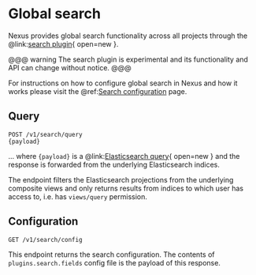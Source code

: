 # Global search

Nexus provides global search functionality across all projects through the
@link:[search plugin](https://github.com/BlueBrain/nexus/tree/master/delta/plugins/search/src){ open=new }.

@@@ warning
The search plugin is experimental and its functionality and API can change without notice.
@@@

For instructions on how to configure global search in Nexus and how it works please visit the
@ref:[Search configuration](../../getting-started/running-nexus/search-configuration.md) page.

## Query

```
POST /v1/search/query
{payload}
```
... where `{payload}` is a 
@link:[Elasticsearch query](https://www.elastic.co/guide/en/elasticsearch/reference/current/query-dsl.html){ open=new }
and the response is forwarded from the underlying Elasticsearch indices.

The endpoint filters the Elasticsearch projections from the underlying composite views and only returns results from
indices to which user has access to, i.e. has `views/query` permission.

## Configuration

```
GET /v1/search/config
```

This endpoint returns the search configuration. The contents of `plugins.search.fields` config file is the payload of
this response.
